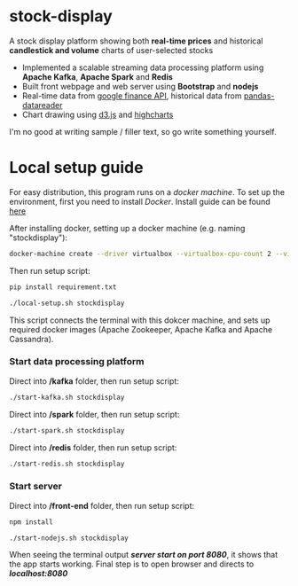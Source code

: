 # stock-display

A stock display platform showing both **real-time prices** and historical **candlestick and volume** charts of user-selected stocks 

 * Implemented a scalable streaming data processing platform using **Apache Kafka**, **Apache Spark** and **Redis**
 * Built front webpage and web server using **Bootstrap** and **nodejs**
 * Real-time data from [google finance API](https://pypi.python.org/pypi/googlefinance), historical data from [pandas-datareader](https://pandas-datareader.readthedocs.io/en/latest/)
 * Chart drawing using [d3.js](https://d3js.org/) and [highcharts](https://www.hhighcharts.com)


I'm no good at writing sample / filler text, so go write something yourself.


# Local setup guide

For easy distribution, this program runs on a *docker machine*. To set up the environment, first you need to install *Docker*. Install guide can be found [here](https://docs.docker.com/engine/installation/)

After installing docker, setting up a docker machine (e.g. naming "stockdisplay"):

```sh
docker-machine create --driver virtualbox --virtualbox-cpu-count 2 --virtualbox-memory 2048 stockdisplay
```

Then run setup script:

```sh
pip install requirement.txt

./local-setup.sh stockdisplay
```

This script connects the terminal with this dokcer machine, and sets up required docker images (Apache Zookeeper, Apache Kafka and Apache Cassandra).


### Start data processing platform

Direct into **/kafka** folder, then run setup script:

```sh
./start-kafka.sh stockdisplay
```

Direct into **/spark** folder, then run setup script:

```sh
./start-spark.sh stockdisplay
```

Direct into **/redis** folder, then run setup script:

```sh
./start-redis.sh stockdisplay
```

### Start server

Direct into **/front-end** folder, then run setup script:

```sh
npm install

./start-nodejs.sh stockdisplay
```

When seeing the terminal output ***server start on port 8080***, it shows that the app starts working. Final step is to open browser and directs to ***localhost:8080***
